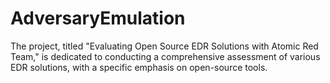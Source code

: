 # AdversaryEmulation
The project, titled "Evaluating Open Source EDR Solutions with Atomic Red Team," is dedicated to conducting a comprehensive assessment of various EDR solutions, with a specific emphasis on open-source tools.
